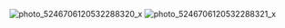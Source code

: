 ![photo_5246706120532288320_x](https://github.com/user-attachments/assets/4fd60a1b-9ce3-4d48-8229-fe385afe8caa)
![photo_5246706120532288321_x](https://github.com/user-attachments/assets/04d9018c-428b-4405-973d-9a86c1bbe5eb)
